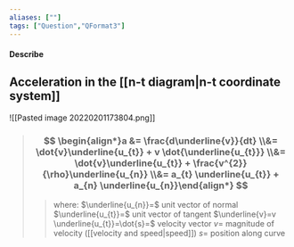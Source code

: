 ```yaml
---
aliases: [""]
tags: ["Question","QFormat3"]
---
```


#### Describe
## Acceleration in the [[n-t diagram|n-t coordinate system]]
![[Pasted image 20220201173804.png]]

> ### $$ \begin{align*}a &= \frac{d\underline{v}}{dt} \\&= \dot{v}\underline{u_{t}} + v \dot{\underline{u_{t}}} \\&= \dot{v}\underline{u_{t}} + \frac{v^{2}}{\rho}\underline{u_{n}} \\&= a_{t} \underline{u_{t}} + a_{n} \underline{u_{n}}\end{align*} $$ 
>> where:
>> $\underline{u_{n}}=$ unit vector of normal
>> $\underline{u_{t}}=$ unit vector of tangent
>> $\underline{v}=v \underline{u_{t}}=\dot{s}=$ velocity vector
>> $v=$ magnitude of velocity ([[velocity and speed|speed]])
>> $s=$ position along curve
